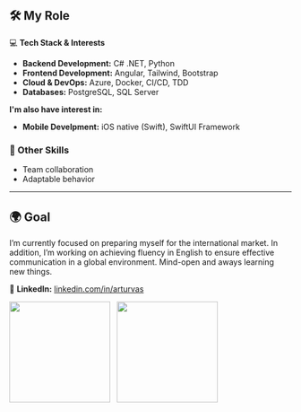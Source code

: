 ## 🛠️ My Role  

💻 **Tech Stack & Interests**  
- **Backend Development:** C# .NET, Python
- **Frontend Development:** Angular, Tailwind, Bootstrap
- **Cloud & DevOps:** Azure, Docker, CI/CD, TDD
- **Databases:** PostgreSQL, SQL Server

**I'm also have interest in:**
- **Mobile Develpment:** iOS native (Swift), SwiftUI Framework

### 🔹 Other Skills  
- Team collaboration
- Adaptable behavior

---

## 🌍 Goal  

I’m currently focused on preparing myself for the international market. In addition, I’m working on achieving fluency in English to ensure effective communication in a global environment. Mind-open and aways learning new things.

💼 **LinkedIn:** [linkedin.com/in/arturvas](#)  


<div>
<img height="180em" src="https://github-readme-stats.vercel.app/api?username=arturvas&custom_title=Artur%20Vasconcelos%20GitHub%20Stats&show_icons=true&hide=stars&theme=transparent&bg_color=2ea0431a&ring_color=39d353&border_color=2ea04366&text_color=2f81f7&icon_color=39d353&title_color=2f81f7" />
&nbsp;
<img height="180em" src="https://github-readme-stats.vercel.app/api/top-langs/?username=arturvas&show_icons=true&theme=transparent&layout=compact&bg_color=2ea0431a&border_color=2ea04366&text_color=2f81f7&icon_color=238636&title_color=2f81f7" />  
</div>
